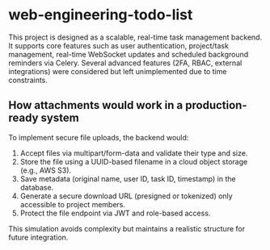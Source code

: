 # web-engineering-todo-list

This project is designed as a scalable, real-time task management backend.
It supports core features such as user authentication, project/task management,
real-time WebSocket updates and scheduled background reminders via Celery.
Several advanced features (2FA, RBAC, external integrations) were considered but left unimplemented due to time constraints.

## How attachments would work in a production-ready system

To implement secure file uploads, the backend would:
1. Accept files via multipart/form-data and validate their type and size.
2. Store the file using a UUID-based filename in a cloud object storage (e.g., AWS S3).
3. Save metadata (original name, user ID, task ID, timestamp) in the database.
4. Generate a secure download URL (presigned or tokenized) only accessible to project members.
5. Protect the file endpoint via JWT and role-based access.

This simulation avoids complexity but maintains a realistic structure for future integration.
